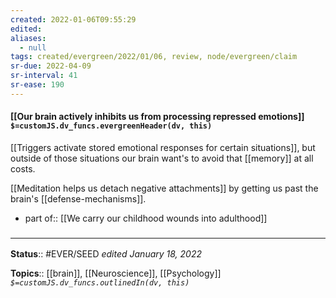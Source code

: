 ```yaml
---
created: 2022-01-06T09:55:29 
edited: 
aliases:
  - null
tags: created/evergreen/2022/01/06, review, node/evergreen/claim
sr-due: 2022-04-09
sr-interval: 41
sr-ease: 190
---
```


#### [[Our brain actively inhibits us from processing repressed emotions]] `$=customJS.dv_funcs.evergreenHeader(dv, this)`

[[Triggers activate stored emotional responses for certain situations]], but outside of those situations our brain want's to avoid that [[memory]] at all costs.

[[Meditation helps us detach negative attachments]] by getting us past the brain's [[defense-mechanisms]].

- part of:: [[We carry our childhood wounds into adulthood]]
### <hr class="footnote"/>

**Status**:: #EVER/SEED 
*edited January 18, 2022*

**Topics**:: [[brain]], [[Neuroscience]], [[Psychology]]
*`$=customJS.dv_funcs.outlinedIn(dv, this)`*



